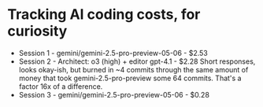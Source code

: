 # Tracking AI coding costs, for curiosity

- Session 1 - gemini/gemini-2.5-pro-preview-05-06 - $2.53
- Session 2 - Architect: o3 (high) + editor gpt-4.1 - $2.28
  Short responses, looks okay-ish, but burned in ~4 commits through the same amount of money that took gemini-2.5-pro-preview some 64 commits.
  That's a factor 16x of a difference.
- Session 3 - gemini/gemini-2.5-pro-preview-05-06 - $0.28

